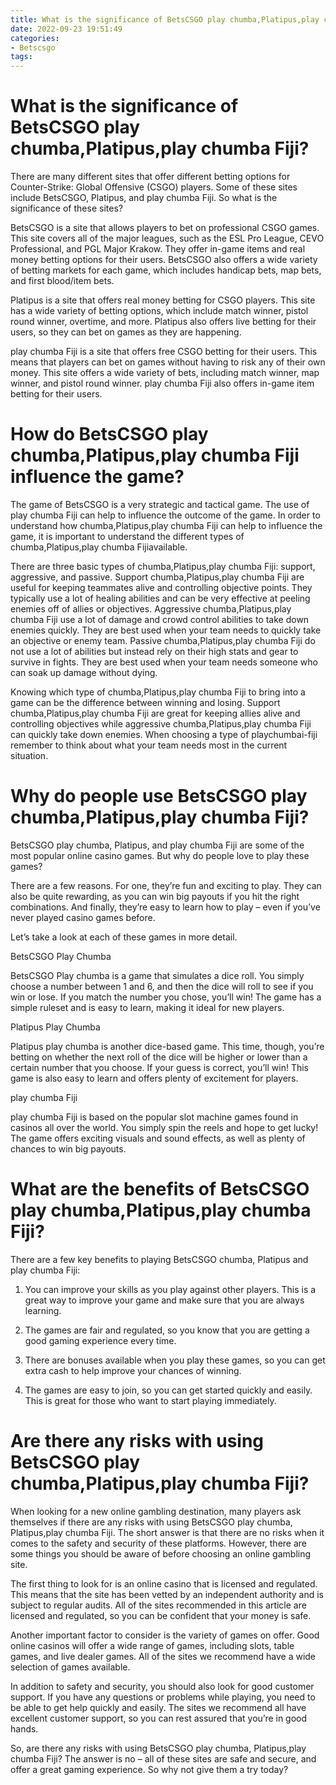 ```yaml
---
title: What is the significance of BetsCSGO play chumba,Platipus,play chumba Fiji
date: 2022-09-23 19:51:49
categories:
- Betscsgo
tags:
---
```



#  What is the significance of BetsCSGO play chumba,Platipus,play chumba Fiji?

There are many different sites that offer different betting options for Counter-Strike: Global Offensive (CSGO) players. Some of these sites include BetsCSGO, Platipus, and play chumba Fiji. So what is the significance of these sites?

BetsCSGO is a site that allows players to bet on professional CSGO games. This site covers all of the major leagues, such as the ESL Pro League, CEVO Professional, and PGL Major Krakow. They offer in-game items and real money betting options for their users. BetsCSGO also offers a wide variety of betting markets for each game, which includes handicap bets, map bets, and first blood/item bets.

Platipus is a site that offers real money betting for CSGO players. This site has a wide variety of betting options, which include match winner, pistol round winner, overtime, and more. Platipus also offers live betting for their users, so they can bet on games as they are happening.

play chumba Fiji is a site that offers free CSGO betting for their users. This means that players can bet on games without having to risk any of their own money. This site offers a wide variety of bets, including match winner, map winner, and pistol round winner. play chumba Fiji also offers in-game item betting for their users.

#  How do BetsCSGO play chumba,Platipus,play chumba Fiji influence the game?

The game of BetsCSGO is a very strategic and tactical game. The use of play chumba Fiji can help to influence the outcome of the game. In order to understand how chumba,Platipus,play chumba Fiji can help to influence the game, it is important to understand the different types of chumba,Platipus,play chumba Fijiavailable.

There are three basic types of chumba,Platipus,play chumba Fiji: support, aggressive, and passive. Support chumba,Platipus,play chumba Fiji are useful for keeping teammates alive and controlling objective points. They typically use a lot of healing abilities and can be very effective at peeling enemies off of allies or objectives. Aggressive chumba,Platipus,play chumba Fiji use a lot of damage and crowd control abilities to take down enemies quickly. They are best used when your team needs to quickly take an objective or enemy team. Passive chumba,Platipus,play chumba Fiji do not use a lot of abilities but instead rely on their high stats and gear to survive in fights. They are best used when your team needs someone who can soak up damage without dying.

Knowing which type of chumba,Platipus,play chumba Fiji to bring into a game can be the difference between winning and losing. Support chumba,Platipus,play chumba Fiji are great for keeping allies alive and controlling objectives while aggressive chumba,Platipus,play chumba Fiji can quickly take down enemies. When choosing a type of playchumbai-fiji remember to think about what your team needs most in the current situation.

#  Why do people use BetsCSGO play chumba,Platipus,play chumba Fiji?

BetsCSGO play chumba, Platipus, and play chumba Fiji are some of the most popular online casino games. But why do people love to play these games?

There are a few reasons. For one, they’re fun and exciting to play. They can also be quite rewarding, as you can win big payouts if you hit the right combinations. And finally, they’re easy to learn how to play – even if you’ve never played casino games before.

Let’s take a look at each of these games in more detail.

BetsCSGO Play Chumba

BetsCSGO Play chumba is a game that simulates a dice roll. You simply choose a number between 1 and 6, and then the dice will roll to see if you win or lose. If you match the number you chose, you’ll win! The game has a simple ruleset and is easy to learn, making it ideal for new players.

Platipus Play Chumba

Platipus play chumba is another dice-based game. This time, though, you’re betting on whether the next roll of the dice will be higher or lower than a certain number that you choose. If your guess is correct, you’ll win! This game is also easy to learn and offers plenty of excitement for players.

play chumba Fiji

play chumba Fiji is based on the popular slot machine games found in casinos all over the world. You simply spin the reels and hope to get lucky! The game offers exciting visuals and sound effects, as well as plenty of chances to win big payouts.

#  What are the benefits of BetsCSGO play chumba,Platipus,play chumba Fiji?

There are a few key benefits to playing BetsCSGO chumba, Platipus and play chumba Fiji:

1. You can improve your skills as you play against other players. This is a great way to improve your game and make sure that you are always learning.

2. The games are fair and regulated, so you know that you are getting a good gaming experience every time.

3. There are bonuses available when you play these games, so you can get extra cash to help improve your chances of winning.

4. The games are easy to join, so you can get started quickly and easily. This is great for those who want to start playing immediately.

#  Are there any risks with using BetsCSGO play chumba,Platipus,play chumba Fiji?

When looking for a new online gambling destination, many players ask themselves if there are any risks with using BetsCSGO play chumba, Platipus,play chumba Fiji. The short answer is that there are no risks when it comes to the safety and security of these platforms. However, there are some things you should be aware of before choosing an online gambling site.

The first thing to look for is an online casino that is licensed and regulated. This means that the site has been vetted by an independent authority and is subject to regular audits. All of the sites recommended in this article are licensed and regulated, so you can be confident that your money is safe.

Another important factor to consider is the variety of games on offer. Good online casinos will offer a wide range of games, including slots, table games, and live dealer games. All of the sites we recommend have a wide selection of games available.

In addition to safety and security, you should also look for good customer support. If you have any questions or problems while playing, you need to be able to get help quickly and easily. The sites we recommend all have excellent customer support, so you can rest assured that you’re in good hands.

So, are there any risks with using BetsCSGO play chumba, Platipus,play chumba Fiji? The answer is no – all of these sites are safe and secure, and offer a great gaming experience. So why not give them a try today?